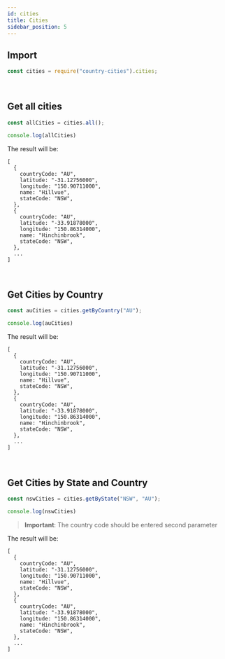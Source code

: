 ```yaml
---
id: cities
title: Cities
sidebar_position: 5
---
```


## Import

```js
const cities = require("country-cities").cities;
```

<br/>

## Get all cities

```js
const allCities = cities.all();

console.log(allCities)
```

The result will be:

```
[
  {
    countryCode: "AU",
    latitude: "-31.12756000",
    longitude: "150.90711000",
    name: "Hillvue",
    stateCode: "NSW",
  },
  {
    countryCode: "AU",
    latitude: "-33.91878000",
    longitude: "150.86314000",
    name: "Hinchinbrook",
    stateCode: "NSW",
  },
  ...
]
```

<br/>

## Get Cities by Country

```js
const auCities = cities.getByCountry("AU");

console.log(auCities)
```

The result will be:

```
[
  {
    countryCode: "AU",
    latitude: "-31.12756000",
    longitude: "150.90711000",
    name: "Hillvue",
    stateCode: "NSW",
  },
  {
    countryCode: "AU",
    latitude: "-33.91878000",
    longitude: "150.86314000",
    name: "Hinchinbrook",
    stateCode: "NSW",
  },
  ...
]
```
<br/>

## Get Cities by State and Country

```js
const nswCities = cities.getByState("NSW", "AU");

console.log(nswCities)
```

><b>Important</b>: The country code should be entered second parameter


The result will be:

```
[
  {
    countryCode: "AU",
    latitude: "-31.12756000",
    longitude: "150.90711000",
    name: "Hillvue",
    stateCode: "NSW",
  },
  {
    countryCode: "AU",
    latitude: "-33.91878000",
    longitude: "150.86314000",
    name: "Hinchinbrook",
    stateCode: "NSW",
  },
  ...
]
```